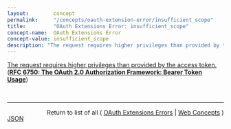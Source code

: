 ```yaml
---
layout:        concept
permalink:     "/concepts/oauth-extension-error/insufficient_scope"
title:         "OAuth Extensions Error: insufficient_scope"
concept-name:  OAuth Extensions Error
concept-value: insufficient_scope
description: "The request requires higher privileges than provided by the access token."
---
```


[The request requires higher privileges than provided by the access token.](http://tools.ietf.org/html/rfc6750#section-3.1 "Read documentation for OAuth Extensions Error &#34;insufficient_scope&#34;") (**[RFC 6750: The OAuth 2.0 Authorization Framework: Bearer Token Usage](/specs/IETF/RFC/6750 "This specification describes how to use bearer tokens in HTTP requests to access OAuth 2.0 protected resources. Any party in possession of a bearer token (a &#34;bearer&#34;) can use it to get access to the associated resources (without demonstrating possession of a cryptographic key). To prevent misuse, bearer tokens need to be protected from disclosure in storage and in transport.")**)

<br/>
<hr/>

<p style="float : left"><a href="./insufficient_scope.json" title="JSON representing this particular Web Concept value">JSON</a></p>
<p style="text-align: right">Return to list of all ( <a href="../oauth-extension-error/">OAuth Extensions Errors</a> | <a href="../">Web Concepts</a> )</p>
